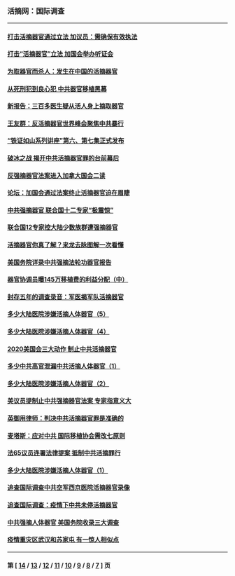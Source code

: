 ### 活摘网：国际调查
---
#### [打击活摘器官通过立法 加议员：需确保有效执法](../../pages/nf5947/n13886356.md?12190430) 
#### [打击“活摘器官”立法 加国会举办听证会](../../pages/nf5947/n13869362.md?12190430) 
#### [为取器官而杀人：发生在中国的活摘器官](../../pages/nf5947/n13794731.md?12190430) 
#### [从死刑犯到良心犯 中共器官移植黑幕](../../pages/nf5947/n13764669.md?12190430) 
#### [新报告：三百多医生疑从活人身上摘取器官](../../pages/nf5947/n13703044.md?12190430) 
#### [王友群：反活摘器官世界峰会聚焦中共暴行](../../pages/nf5947/n13250738.md?12190430) 
#### [“铁证如山系列讲座”第六、第七集正式发布](../../pages/nf5947/n13106287.md?12190430) 
#### [破冰之战 揭开中共活摘器官罪的台前幕后](../../pages/nf5947/n13082457.md?12190430) 
#### [反强摘器官法案进入加拿大国会二读](../../pages/nf5947/n13033450.md?12190430) 
#### [论坛：加国会通过法案终止活摘器官迫在眉睫](../../pages/nf5947/n13029839.md?12190430) 
#### [中共强摘器官 联合国十二专家“极震惊”](../../pages/nf5947/n13024313.md?12190430) 
#### [联合国12专家控大陆少数族群遭强摘器官](../../pages/nf5947/n13023877.md?12190430) 
#### [活摘器官你真了解？来龙去脉图解一次看懂](../../pages/nf5947/n13013820.md?12190430) 
#### [美国务院详录中共强摘法轮功器官报告](../../pages/nf5947/n12944519.md?12190430) 
#### [器官协调员曝145万移植费的利益分配（中）](../../pages/nf5947/n12894547.md?12190430) 
#### [封存五年的调查录音：军医揭军队活摘器官](../../pages/nf5947/n12798692.md?12190430) 
#### [多少大陆医院涉嫌活摘人体器官（5）](../../pages/nf5947/n12768383.md?12190430) 
#### [多少大陆医院涉嫌活摘人体器官（4）](../../pages/nf5947/n12664434.md?12190430) 
#### [2020美国会三大动作 制止中共活摘器官](../../pages/nf5947/n12682004.md?12190430) 
#### [多少中共高官泄漏中共活摘人体器官（1）](../../pages/nf5947/n12671234.md?12190430) 
#### [多少大陆医院涉嫌活摘人体器官（2）](../../pages/nf5947/n12655589.md?12190430) 
#### [美议员提制止中共强摘器官法案 专家指意义大](../../pages/nf5947/n12630561.md?12190430) 
#### [英御用律师：判决中共活摘器官罪是准确的](../../pages/nf5947/n12580740.md?12190430) 
#### [麦塔斯：应对中共 国际移植协会需改七原则](../../pages/nf5947/n12514711.md?12190430) 
#### [法65议员连署法律提案 抵制中共活摘罪行](../../pages/nf5947/n12437047.md?12190430) 
#### [多少大陆医院涉嫌活摘人体器官（1）](../../pages/nf5947/n12414284.md?12190430) 
#### [追查国际调查中共空军西京医院活摘器官录像](../../pages/nf5947/n12348837.md?12190430) 
#### [追查国际调查：疫情下中共未停活摘器官](../../pages/nf5947/n12273415.md?12190430) 
#### [中共强摘人体器官 美国务院收录三大调查](../../pages/nf5947/n12181488.md?12190430) 
#### [疫情重灾区武汉和苏家屯 有一惊人相似点](../../pages/nf5947/n12150824.md?12190430) 

---
#### 第 [ [14](./14.md?12190430) / [13](./13.md?12190430) / [12](./12.md?12190430) / [11](./11.md?12190430) / [10](./10.md?12190430) / [9](./9.md?12190430) / [8](./8.md?12190430) / [7](./7.md?12190430) ] 页
